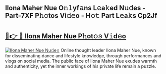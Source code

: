 ## Ilona Maher Nue O𝚗𝚕yf𝚊ns L𝚎a𝚔ed N𝚞𝚍es - Part-7XF P𝚑𝚘tos Vi𝚍𝚎o - H𝚘𝚝 Part L𝚎a𝚔s Cp2Jf

# <h2><a href="http://kf8bjnd.oniu.top/?m=Ilona+Maher+Nue">🔗👉 🔴 Ilona Maher Nue P𝚑ot𝚘𝚜 V𝚒d𝚎o</a></h2>

[![Ilona Maher Nue Nu𝚍e𝚜](https://i.imgur.com/0qMVB7G.gif)](http://kf8bjnd.oniu.top/?m=Ilona+Maher+Nue)
Online thought leader Ilona Maher Nue, known for disseminating dance and lifestyle knowledge, through performances and vlogs on social media. The public face of Ilona Maher Nue exudes warmth and authenticity, yet the inner workings of his private life remain a puzzle.  
